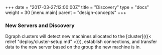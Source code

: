 +++
date = "2017-03-27:12:00:00Z"
title = "Discovery"
type = "docs"
weight = 30
[menu.main]
    parent = "design-concepts"
+++

### New Servers and Discovery
Dgraph clusters will detect new machines allocated to the [cluster]({{< relref "deploy/cluster-setup.md" >}}),
establish connections, and transfer data to the new server based on the group the new machine is in.
